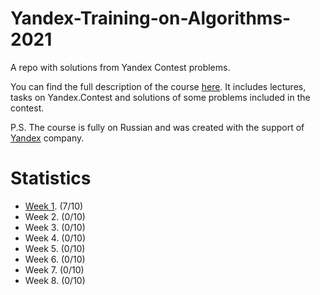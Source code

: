 # Yandex-Training-on-Algorithms-2021
A repo with solutions from Yandex Contest problems.

You can find the full description of the course [here](https://yandex.ru/yaintern/algorithm-training_1). It includes lectures, tasks on Yandex.Contest and solutions of some problems included in the contest.

P.S. The course is fully on Russian and was created with the support of [Yandex](https://yandex.com/company) company.

# Statistics
- [Week 1](https://contest.yandex.ru/contest/27393/enter). (7/10)
- Week 2. (0/10)
- Week 3. (0/10)
- Week 4. (0/10)
- Week 5. (0/10)
- Week 6. (0/10)
- Week 7. (0/10)
- Week 8. (0/10)
